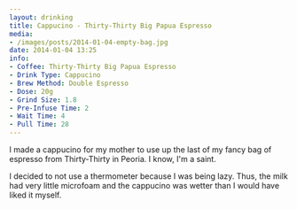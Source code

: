 ```yaml
---
layout: drinking
title: Cappucino - Thirty-Thirty Big Papua Espresso
media:
- /images/posts/2014-01-04-empty-bag.jpg
date: 2014-01-04 13:25
info:
- Coffee: Thirty-Thirty Big Papua Espresso
- Drink Type: Cappucino
- Brew Method: Double Espresso
- Dose: 20g
- Grind Size: 1.8
- Pre-Infuse Time: 2
- Wait Time: 4
- Pull Time: 28
---
```


I made a cappucino for my mother to use up the last of my fancy bag of
espresso from Thirty-Thirty in Peoria. I know, I'm a saint.

I decided to not use a thermometer because I was being lazy. Thus, the
milk had very little microfoam and the cappucino was wetter than I
would have liked it myself.
